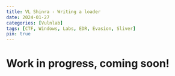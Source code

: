 ```yaml
---
title: VL Shinra - Writing a loader
date: 2024-01-27
categories: [Vulnlab]
tags: [CTF, Windows, Labs, EDR, Evasion, Sliver]
pin: true
---
```


# Work in progress, coming soon!